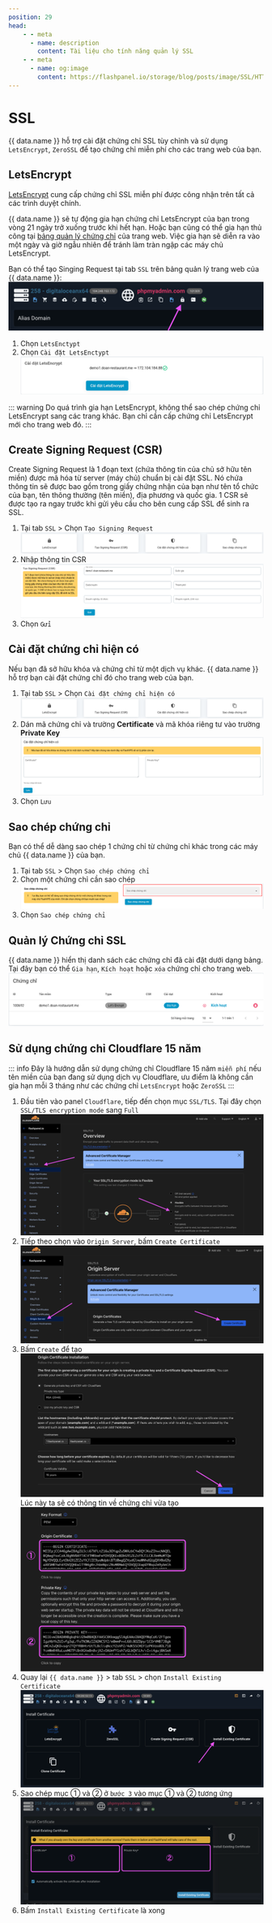 ```yaml
---
position: 29
head:
    - - meta
      - name: description
        content: Tài liệu cho tính năng quản lý SSL
    - - meta
      - name: og:image
        content: https://flashpanel.io/storage/blog/posts/image/SSL/HTTPS.png
---
```


<script setup>
import { data } from '../../.vitepress/config.data.ts'
</script>

# SSL

{{ data.name }} hỗ trợ cài đặt chứng chỉ SSL tùy chỉnh và sử dụng `LetsEncrypt`, `ZeroSSL` để tạo chứng chỉ miễn phí cho các trang web của bạn.

## LetsEncrypt

[LetsEncrypt](https://letsencrypt.org/) cung cấp chứng chỉ SSL miễn phí được công nhận trên tất cả các trình duyệt chính.

{{ data.name }} sẽ tự động gia hạn chứng chỉ LetsEncrypt của bạn trong vòng 21 ngày trở xuống trước khi hết hạn. Hoặc bạn cũng có thể gia hạn thủ công tại [bảng quản lý chứng chỉ](#quan-ly-chung-chi-ssl) của trang web. Việc gia hạn sẽ diễn ra vào một ngày và giờ ngẫu nhiên để tránh làm tràn ngập các máy chủ LetsEncrypt.

Bạn có thể tạo Singing Request tại tab `SSL` trên bảng quản lý trang web của {{ data.name }}:
![](<../../images/ssl/Screenshot 2024-03-24 at 9.53.38.png>)

1. Chọn `LetsEnctypt`
2. Chọn `Cài đặt LetsEnctypt`
   ![](../../images/site-ssl-08.png)

::: warning
Do quá trình gia hạn LetsEncrypt, không thể sao chép chứng chỉ LetsEncrypt sang các trang khác. Bạn chỉ cần cấp chứng chỉ LetsEncrypt mới cho trang web đó.
:::

## Create Signing Request (CSR)

Create Signing Request là 1 đoạn text (chứa thông tin của chủ sở hữu tên miền) được mã hóa từ server (máy chủ) chuẩn bị cài đặt SSL. Nó chứa thông tin sẽ được bao gồm trong giấy chứng nhận của bạn như tên tổ chức của bạn, tên thông thường (tên miền), địa phương và quốc gia. 1 CSR sẽ được tạo ra ngay trước khi gửi yêu cầu cho bên cung cấp SSL để sinh ra SSL.

1. Tại tab `SSL` > Chọn `Tạo Signing Request`
   ![](../../images/site-ssl-selection.png)
2. Nhập thông tin CSR
   ![](../../images/site-ssl-03.png)
3. Chọn `Gửi`

## Cài đặt chứng chỉ hiện có

Nếu bạn đã sở hữu khóa và chứng chỉ từ một dịch vụ khác. {{ data.name }} hỗ trợ bạn cài đặt chứng chỉ đó cho trang web của bạn.

1. Tại tab `SSL` > Chọn `Cài đặt chứng chỉ hiện có`
   ![](../../images/site-ssl-selection.png)
2. Dán mã chứng chỉ và trường **Certificate** và mã khóa riêng tư vào trường **Private Key**
   ![](../../images/site-ssl-05.png)
3. Chọn `Lưu`

## Sao chép chứng chỉ

Bạn có thể dễ dàng sao chép 1 chứng chỉ từ chứng chỉ khác trong các máy chủ {{ data.name }} của bạn.

1. Tại tab `SSL` > Chọn `Sao chép chứng chỉ`
2. Chọn một chứng chỉ cần sao chép
   ![](../../images/site-ssl-06.png)
3. Chọn `Sao chép chứng chỉ`

## Quản lý Chứng chỉ SSL

{{ data.name }} hiển thị danh sách các chứng chỉ đã cài đặt dưới dạng bảng. Tại đây bạn có thể `Gia hạn`, `Kích hoạt` hoặc `xóa` chứng chỉ cho trang web.
![](../../images/site-ssl-07.png)

## Sử dụng chứng chỉ Cloudflare 15 năm

::: info
Đây là hướng dẫn sử dụng chứng chỉ Cloudflare 15 năm `miễn phí` nếu tên miền của bạn đang sử dụng dịch vụ Cloudflare, ưu điểm là không cần gia hạn mỗi 3 tháng như các chứng chỉ `LetsEncrypt` hoặc `ZeroSSL`
:::

1. Đầu tiên vào panel `Cloudflare`, tiếp đến chọn mục `SSL/TLS`. Tại đây chọn `SSL/TLS encryption mode` sang `Full` ![](<../../images/ssl/Screenshot 2024-03-24 at 10.39.57.png>)
2. Tiếp theo chọn vào `Origin Server`, bấm `Create Certificate` ![](<../../images/ssl/Screenshot 2024-03-24 at 10.43.02.png>)
3. Bấm `Create` để tạo ![](<../../images/ssl/Screenshot 2024-03-24 at 10.45.04.png>)
   Lúc này ta sẽ có thông tin về chứng chỉ vừa tạo ![](<../../images/ssl/Screenshot 2024-03-24 at 10.46.38.png>)
4. Quay lại `{{ data.name }}` > tab `SSL` > chọn `Install Existing Certificate` ![](<../../images/ssl/Screenshot 2024-03-24 at 10.49.08.png>)
5. Sao chép mục ① và ② ở `bước 3` vào mục ① và ② tương ứng ![](<../../images/ssl/Screenshot 2024-03-24 at 10.49.38.png>)
6. Bấm `Install Existing Certificate` là xong
